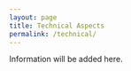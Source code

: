 ```yaml
---
layout: page
title: Technical Aspects
permalink: /technical/
---
```


Information will be added here.
